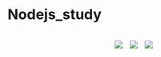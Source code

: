# Nodejs_study

 <p align="center">
    <br/>
    <img src="https://img.shields.io/badge/-Node.js-#339933?style=flat&logo=Node.js&logoColor=white" style="height : auto; margin-left : 10px; margin-right : 10px;"/>
    <img src="https://img.shields.io/badge/-HTML-05122A?style=flat&logo=HTML5"/>
    <img src="https://img.shields.io/badge/JavaScript-F7DF1E?style=flat-square&logo=JavaScript&logoColor=white" style="height : auto; margin-left : 10px; margin-right : 10px;"/>
